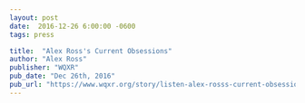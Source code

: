 ```yaml
---
layout: post
date:  2016-12-26 6:00:00 -0600
tags: press

title:  "Alex Ross's Current Obsessions"
author: "Alex Ross"
publisher: "WQXR"
pub_date: "Dec 26th, 2016"
pub_url: "https://www.wqxr.org/story/listen-alex-rosss-current-obsessions/"
---
```

